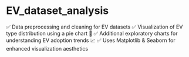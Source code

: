 # EV_dataset_analysis
✅ Data preprocessing and cleaning for EV datasets
✅ Visualization of EV type distribution using a pie chart 🍰
✅ Additional exploratory charts for understanding EV adoption trends 📈
✅ Uses Matplotlib & Seaborn for enhanced visualization aesthetics 
